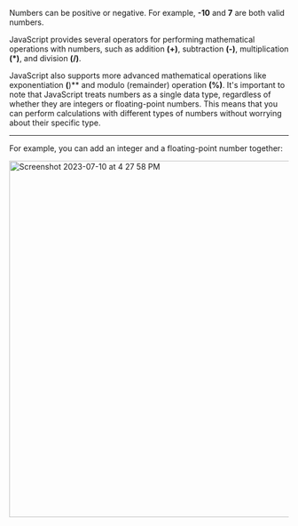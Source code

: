 Numbers can be positive or negative. For example, **-10** and **7** are both valid numbers.

JavaScript provides several operators for performing mathematical operations with numbers, such as addition **(+)**, subtraction **(-)**, multiplication **(*)**, and division **(/)**.

JavaScript also supports more advanced mathematical operations like exponentiation **(**)** and modulo (remainder) operation **(%)**.
It's important to note that JavaScript treats numbers as a single data type, regardless of whether they are integers or floating-point numbers. This means that you can perform calculations with different types of numbers without worrying about their specific type.


***


For example, you can add an integer and a floating-point number together:

<img width="642" alt="Screenshot 2023-07-10 at 4 27 58 PM" src="https://github.com/ERA-Solutions-LLC/JavaScript-Intermediate-Assignments/assets/92329761/f507cd76-424e-44e2-be79-be2d1a28f1c0">

